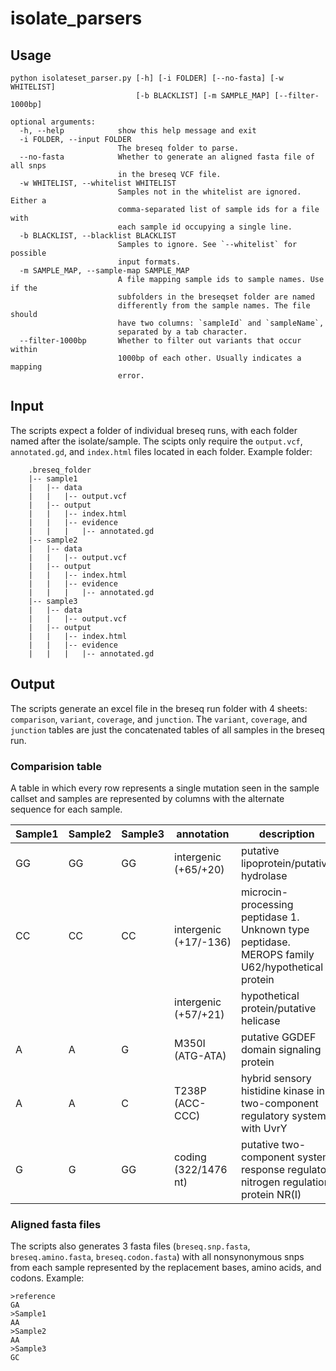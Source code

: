 # isolate_parsers

## Usage
```
python isolateset_parser.py [-h] [-i FOLDER] [--no-fasta] [-w WHITELIST]
                            [-b BLACKLIST] [-m SAMPLE_MAP] [--filter-1000bp]

optional arguments:
  -h, --help            show this help message and exit
  -i FOLDER, --input FOLDER
                        The breseq folder to parse.
  --no-fasta            Whether to generate an aligned fasta file of all snps
                        in the breseq VCF file.
  -w WHITELIST, --whitelist WHITELIST
                        Samples not in the whitelist are ignored. Either a
                        comma-separated list of sample ids for a file with
                        each sample id occupying a single line.
  -b BLACKLIST, --blacklist BLACKLIST
                        Samples to ignore. See `--whitelist` for possible
                        input formats.
  -m SAMPLE_MAP, --sample-map SAMPLE_MAP
                        A file mapping sample ids to sample names. Use if the
                        subfolders in the breseqset folder are named
                        differently from the sample names. The file should
                        have two columns: `sampleId` and `sampleName`,
                        separated by a tab character.
  --filter-1000bp       Whether to filter out variants that occur within
                        1000bp of each other. Usually indicates a mapping
                        error.
```

## Input
The scripts expect a folder of individual breseq runs, with each folder named after the isolate/sample.
The scipts only require the `output.vcf`, `annotated.gd`, and `index.html` files located in each folder.
Example folder:
```
    .breseq_folder
    |-- sample1
    |   |-- data
    |   |   |-- output.vcf
    |   |-- output
    |   |   |-- index.html
    |   |   |-- evidence
    |   |   |   |-- annotated.gd
    |-- sample2
    |   |-- data
    |   |   |-- output.vcf
    |   |-- output
    |   |   |-- index.html
    |   |   |-- evidence
    |   |   |   |-- annotated.gd
    |-- sample3
    |   |-- data
    |   |   |-- output.vcf
    |   |-- output
    |   |   |-- index.html
    |   |   |-- evidence
    |   |   |   |-- annotated.gd
```

## Output
The scripts generate an excel file in the breseq run folder with 4 sheets: `comparison`, `variant`, `coverage`, and `junction`.
The `variant`, `coverage`, and `junction` tables are just the concatenated tables of all samples in the breseq run.

### Comparision table
A table in which every row represents a single mutation seen in the sample callset 
and samples are represented by columns with the alternate sequence for each sample.

| Sample1 | Sample2 | Sample3 | annotation                | description                                                                                     | gene                    | locusTag          | mutationCategory  | position | presentIn | presentInAllSamples | ref | seq id    | 
|---------|---------|---------|---------------------------|-------------------------------------------------------------------------------------------------|-------------------------|-------------------|-------------------|----------|-----------|---------------------|-----|-----------| 
| GG      | GG      | GG      | intergenic (+65/+20)      | putative lipoprotein/putative hydrolase                                                         | PFLU0045 - / - PFLU0046 | PFLU0045/PFLU0046 | small_indel       | 45881    | 3         | 1                   | G   | NC_012660 | 
| CC      | CC      | CC      | intergenic (+17/-136)     | microcin-processing peptidase 1. Unknown type peptidase. MEROPS family U62/hypothetical protein | PFLU0872 - / - PFLU0873 | PFLU0872/PFLU0873 | small_indel       | 985333   | 3         | 1                   | C   | NC_012660 | 
|         |         |         | intergenic (+57/+21)      | hypothetical protein/putative helicase                                                          | PFLU3154 - / - PFLU3155 | PFLU3154/PFLU3155 | small_indel       | 3447986  | 3         | 1                   |     | NC_012660 | 
| A       | A       | G       | M350I (ATG-ATA)           | putative GGDEF domain signaling protein                                                         | PFLU3571 -              | PFLU3571          | snp_nonsynonymous | 3959631  | 2         | 0                   | G   | NC_012660 | 
| A       | A       | C       | T238P (ACC-CCC)           | hybrid sensory histidine kinase in two-component regulatory system with UvrY                    | PFLU3777 -              | PFLU3777          | snp_nonsynonymous | 4173231  | 1         | 0                   | A   | NC_012660 | 
| G       | G       | GG      | coding (322/1476 nt)      | putative two-component system response regulator nitrogen regulation protein NR(I)              | PFLU4443 -              | PFLU4443          | small_indel       | 4908233  | 1         | 0                   | G   | NC_012660 | 

### Aligned fasta files

The scripts also generates 3 fasta files (`breseq.snp.fasta`, `breseq.amino.fasta`, `breseq.codon.fasta`)
with all nonsynonymous snps from each sample represented by the replacement bases, amino acids, and codons.
Example:
```
>reference
GA
>Sample1
AA
>Sample2
AA
>Sample3
GC
```